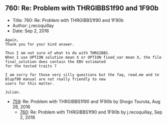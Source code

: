 ## 760: Re: Problem with THRGIBBS1f90 and 1F90b

- Title: 760: Re: Problem with THRGIBBS1f90 and 1F90b
- Author: j.recoquillay
- Date: Sep 2, 2016
```
Again,
Thank you for your kind answer.

Thus I am not sure of what to do with THRGIBBS.
When I use OPTION solution mean X or OPTION fixed_var mean X, the file final_solution does contain the EBV estimated
for the tested traits ?

I am sorry for those very silly questions but the faq, read.me and te Blupf90 manual are not really friendly to new
users for this matter.

Julien.
```

- [759](0759.md): Re: Problem with THRGIBBS1f90 and 1F90b by Shogo Tsuruta, Aug 26, 2016
    - [760](0760.md): Re: Problem with THRGIBBS1f90 and 1F90b by j.recoquillay, Sep 2, 2016
